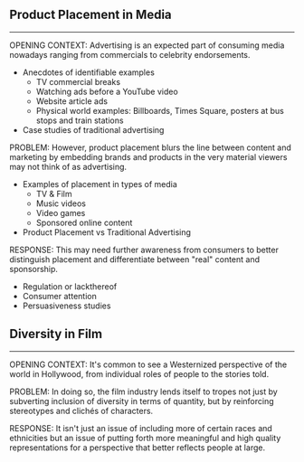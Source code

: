 ## Product Placement in Media
---

OPENING CONTEXT: Advertising is an expected part of consuming media nowadays ranging from commercials to celebrity endorsements. 

* Anecdotes of identifiable examples
  * TV commercial breaks
  * Watching ads before a YouTube video
  * Website article ads
  * Physical world examples: Billboards, Times Square, posters at bus stops and train stations
* Case studies of traditional advertising

PROBLEM: However, product placement blurs the line between content and marketing by embedding brands and products in the very material viewers may not think of as advertising.

* Examples of placement in types of media
  * TV & Film
  * Music videos
  * Video games
  * Sponsored online content 
* Product Placement vs Traditional Advertising

RESPONSE: This may need further awareness from consumers to better distinguish placement and differentiate between "real" content and sponsorship.

* Regulation or lackthereof
* Consumer attention
* Persuasiveness studies

## Diversity in Film
---

OPENING CONTEXT: It's common to see a Westernized perspective of the world in Hollywood, from individual roles of people to the stories told.

PROBLEM: In doing so, the film industry lends itself to tropes not just by subverting inclusion of diversity in terms of quantity, but by reinforcing stereotypes and clichés of characters.

RESPONSE: It isn't just an issue of including more of certain races and ethnicities but an issue of putting forth more meaningful and high quality representations for a perspective that better reflects people at large.

